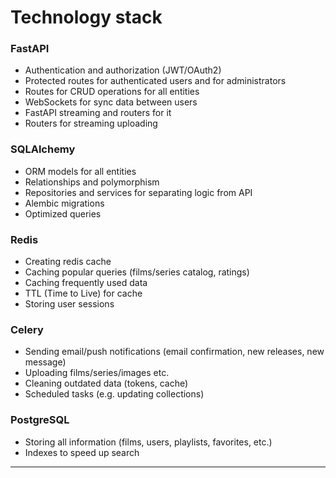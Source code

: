 # Technology stack

### **FastAPI**  
- Authentication and authorization (JWT/OAuth2)  
- Protected routes for authenticated users and for administrators  
- Routes for CRUD operations for all entities  
- WebSockets for sync data between users  
- FastAPI streaming and routers for it  
- Routers for streaming uploading  
  
### **SQLAlchemy**  
- ORM models for all entities  
- Relationships and polymorphism  
- Repositories and services for separating logic from API  
- Alembic migrations  
- Optimized queries  
  
### **Redis**  
- Creating redis cache  
- Caching popular queries (films/series catalog, ratings)  
- Caching frequently used data  
- TTL (Time to Live) for cache  
- Storing user sessions  
  
### **Celery**  
- Sending email/push notifications (email confirmation, new releases, new message)  
- Uploading films/series/images etc.  
- Cleaning outdated data (tokens, cache)  
- Scheduled tasks (e.g. updating collections)  
  
### **PostgreSQL**  
- Storing all information (films, users, playlists, favorites, etc.)  
- Indexes to speed up search  
  
---